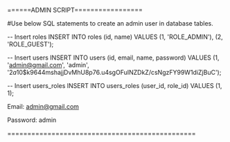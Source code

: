 ======ADMIN SCRIPT=================

#Use below SQL statements to create an admin user in database tables.


-- Insert roles
INSERT INTO roles (id, name) VALUES (1, 'ROLE_ADMIN'), (2, 'ROLE_GUEST');

-- Insert users
INSERT INTO users (id, email, name, password) VALUES (1, 'admin@gmail.com', 'admin', '$2a$10$k9644mshajjDvMhU8p76.u4sgOFuINZDkZ/csNgzFY99W1diZjBuC');

-- Insert users_roles
INSERT INTO users_roles (user_id, role_id) VALUES (1, 1);

Email: admin@gmail.com

Password: admin

===============================================
